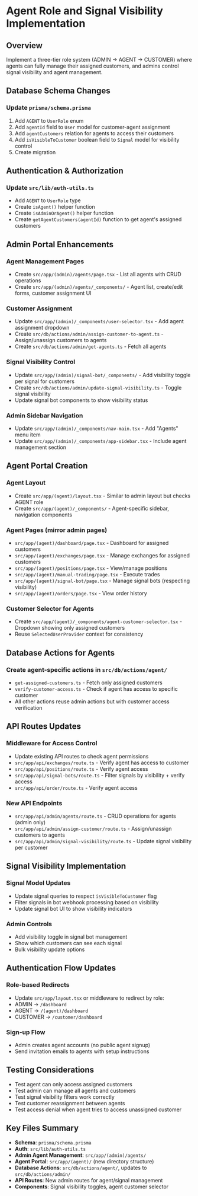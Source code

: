 # Agent Role and Signal Visibility Implementation

## Overview

Implement a three-tier role system (ADMIN → AGENT → CUSTOMER) where agents can fully manage their assigned customers, and admins control signal visibility and agent management.

## Database Schema Changes

### Update `prisma/schema.prisma`

1. Add `AGENT` to `UserRole` enum
2. Add `agentId` field to `User` model for customer-agent assignment
3. Add `agentCustomers` relation for agents to access their customers
4. Add `isVisibleToCustomer` boolean field to `Signal` model for visibility control
5. Create migration

## Authentication & Authorization

### Update `src/lib/auth-utils.ts`

- Add `AGENT` to `UserRole` type
- Create `isAgent()` helper function
- Create `isAdminOrAgent()` helper function
- Create `getAgentCustomers(agentId)` function to get agent's assigned customers

## Admin Portal Enhancements

### Agent Management Pages

- Create `src/app/(admin)/agents/page.tsx` - List all agents with CRUD operations
- Create `src/app/(admin)/agents/_components/` - Agent list, create/edit forms, customer assignment UI

### Customer Assignment

- Update `src/app/(admin)/_components/user-selector.tsx` - Add agent assignment dropdown
- Create `src/db/actions/admin/assign-customer-to-agent.ts` - Assign/unassign customers to agents
- Create `src/db/actions/admin/get-agents.ts` - Fetch all agents

### Signal Visibility Control

- Update `src/app/(admin)/signal-bot/_components/` - Add visibility toggle per signal for customers
- Create `src/db/actions/admin/update-signal-visibility.ts` - Toggle signal visibility
- Update signal bot components to show visibility status

### Admin Sidebar Navigation

- Update `src/app/(admin)/_components/nav-main.tsx` - Add "Agents" menu item
- Update `src/app/(admin)/_components/app-sidebar.tsx` - Include agent management section

## Agent Portal Creation

### Agent Layout

- Create `src/app/(agent)/layout.tsx` - Similar to admin layout but checks AGENT role
- Create `src/app/(agent)/_components/` - Agent-specific sidebar, navigation components

### Agent Pages (mirror admin pages)

- `src/app/(agent)/dashboard/page.tsx` - Dashboard for assigned customers
- `src/app/(agent)/exchanges/page.tsx` - Manage exchanges for assigned customers
- `src/app/(agent)/positions/page.tsx` - View/manage positions
- `src/app/(agent)/manual-trading/page.tsx` - Execute trades
- `src/app/(agent)/signal-bot/page.tsx` - Manage signal bots (respecting visibility)
- `src/app/(agent)/orders/page.tsx` - View order history

### Customer Selector for Agents

- Create `src/app/(agent)/_components/agent-customer-selector.tsx` - Dropdown showing only assigned customers
- Reuse `SelectedUserProvider` context for consistency

## Database Actions for Agents

### Create agent-specific actions in `src/db/actions/agent/`

- `get-assigned-customers.ts` - Fetch only assigned customers
- `verify-customer-access.ts` - Check if agent has access to specific customer
- All other actions reuse admin actions but with customer access verification

## API Routes Updates

### Middleware for Access Control

- Update existing API routes to check agent permissions
- `src/app/api/exchanges/route.ts` - Verify agent has access to customer
- `src/app/api/positions/route.ts` - Verify agent access
- `src/app/api/signal-bots/route.ts` - Filter signals by visibility + verify access
- `src/app/api/order/route.ts` - Verify agent access

### New API Endpoints

- `src/app/api/admin/agents/route.ts` - CRUD operations for agents (admin only)
- `src/app/api/admin/assign-customer/route.ts` - Assign/unassign customers to agents
- `src/app/api/admin/signal-visibility/route.ts` - Update signal visibility per customer

## Signal Visibility Implementation

### Signal Model Updates

- Update signal queries to respect `isVisibleToCustomer` flag
- Filter signals in bot webhook processing based on visibility
- Update signal bot UI to show visibility indicators

### Admin Controls

- Add visibility toggle in signal bot management
- Show which customers can see each signal
- Bulk visibility update options

## Authentication Flow Updates

### Role-based Redirects

- Update `src/app/layout.tsx` or middleware to redirect by role:
- ADMIN → `/dashboard`
- AGENT → `/(agent)/dashboard`
- CUSTOMER → `/customer/dashboard`

### Sign-up Flow

- Admin creates agent accounts (no public agent signup)
- Send invitation emails to agents with setup instructions

## Testing Considerations

- Test agent can only access assigned customers
- Test admin can manage all agents and customers
- Test signal visibility filters work correctly
- Test customer reassignment between agents
- Test access denial when agent tries to access unassigned customer

## Key Files Summary

- **Schema**: `prisma/schema.prisma`
- **Auth**: `src/lib/auth-utils.ts`
- **Admin Agent Management**: `src/app/(admin)/agents/`
- **Agent Portal**: `src/app/(agent)/` (new directory structure)
- **Database Actions**: `src/db/actions/agent/`, updates to `src/db/actions/admin/`
- **API Routes**: New admin routes for agent/signal management
- **Components**: Signal visibility toggles, agent customer selector